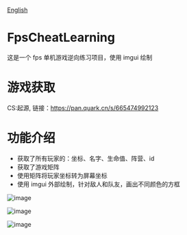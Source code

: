 [English](https://github.com/LYingSiMon/FpsCheatLearning/blob/main/README_ENG.md)

# FpsCheatLearning
这是一个 fps 单机游戏逆向练习项目，使用 imgui 绘制

# 游戏获取
CS:起源, 链接：https://pan.quark.cn/s/665474992123

# 功能介绍
- 获取了所有玩家的：坐标、名字、生命值、阵营、id
- 获取了游戏矩阵
- 使用矩阵将玩家坐标转为屏幕坐标
- 使用 imgui 外部绘制，针对敌人和队友，画出不同颜色的方框

![image](https://github.com/LYingSiMon/FpsCheatLearning/assets/51651107/ca528bd1-0b0d-430d-a326-1c4eace8494b)

![image](https://github.com/LYingSiMon/FpsCheatLearning/assets/51651107/80cb8048-c96b-4d73-a285-597fa44dd1a5)

![image](https://github.com/LYingSiMon/FpsCheatLearning/assets/51651107/3ea18b0c-6af5-4972-85e9-44af98f26e6b)



